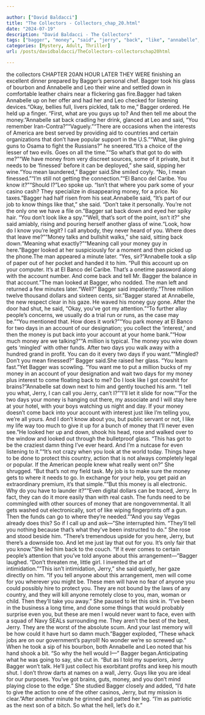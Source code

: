 ```yaml
---

author: ["David Baldacci"]
title: "The Collectors - Collectors_chap_20.html"
date: "2024-07-19"
description: "David Baldacci - The Collectors"
tags: ["bagger", "money", "said", "jerry", "back", "like", "annabelle", "two", "account", "day", "leo", "tell", "got", "come", "even", "glass", "guy", "interest", "know", "thing", "look", "call", "looked", "man", "get"]
categories: [Mystery, Adult, Thriller]
url: /posts/davidbaldacci/TheCollectors-collectorschap20html

---
```


the collectors
CHAPTER 20AN HOUR LATER THEY WERE finishing an excellent dinner prepared by Bagger’s personal chef. Bagger took his glass of bourbon and Annabelle and Leo their wine and settled down in comfortable leather chairs near a flickering gas fire.Bagger had taken Annabelle up on her offer and had her and Leo checked for listening devices.“Okay, bellies full, livers pickled, talk to me,” Bagger ordered. He held up a finger. “First, what are you guys up to? And then tell me about the money.”Annabelle sat back cradling her drink, glanced at Leo and said, “You remember Iran-Contra?”“Vaguely.”“There are occasions when the interests of America are best served by providing aid to countries and certain organizations that don’t have popular support in the U.S.”“What, like giving guns to Osama to fight the Russians?” he sneered.“It’s a choice of the lesser of two evils. Goes on all the time.”“So what’s that got to do with me?”“We have money from very discreet sources, some of it private, but it needs to be ‘finessed’ before it can be deployed,” she said, sipping her wine.“You mean laundered,” Bagger said.She smiled coyly. “No, I mean finessed.”“I’m still not getting the connection.”“El Banco del Caribe. You know it?”“Should I?”Leo spoke up. “Isn’t that where you park some of your casino cash? They specialize in disappearing money, for a price. No taxes.”Bagger had half risen from his seat.Annabelle said, “It’s part of our job to know things like that,” she said. “Don’t take it personally. You’re not the only one we have a file on.”Bagger sat back down and eyed her spiky hair. “You don’t look like a spy.”“Well, that’s sort of the point, isn’t it?” she said amiably, rising and pouring herself another glass of wine.“Look, how do I know you’re legit? I call anybody, they never heard of you. Where does that leave me?”“Money talks and bullshit walks,” she said, sitting back down.“Meaning what exactly?”“Meaning call your money guy in here.”Bagger looked at her suspiciously for a moment and then picked up the phone.The man appeared a minute later. “Yes, sir?”Annabelle took a slip of paper out of her pocket and handed it to him. “Pull this account up on your computer. It’s at El Banco del Caribe. That’s a onetime password along with the account number. And come back and tell Mr. Bagger the balance in that account.”The man looked at Bagger, who nodded. The man left and returned a few minutes later.“Well?” Bagger said impatiently.“Three million twelve thousand dollars and sixteen cents, sir.”Bagger stared at Annabelle, the new respect clear in his gaze. He waved his money guy gone. After the door had shut, he said, “Okay, you’ve got my attention.”“To further allay people’s concerns, we usually do a trial run or runs, as the case may be.”“You mentioned that. How does it work?”“You park money at El Banco for two days in an account of our designation; you collect the ‘interest,’ and then the money is put back into your account at your home bank.”“How much money are we talking?”“A million is typical. The money you wire down gets ‘mingled’ with other funds. After two days you walk away with a hundred grand in profit. You can do it every two days if you want.”“Mingled? Don’t you mean finessed?” Bagger said.She raised her glass. “You learn fast.”Yet Bagger was scowling. “You want me to put a million bucks of my money in an account of your designation and wait two days for my money plus interest to come floating back to me? Do I look like I got cowshit for brains?”Annabelle sat down next to him and gently touched his arm. “I tell you what, Jerry, I can call you Jerry, can’t I?”“I’ll let it slide for now.”“For the two days your money is hanging out there, my associate and I will stay here at your hotel, with your boys watching us night and day. If your money doesn’t come back into your account with interest just like I’m telling you, we’re all yours. And I don’t know about you, but public servant or not, I like my life way too much to give it up for a bunch of money that I’ll never even see.”He looked her up and down, shook his head, rose and walked over to the window and looked out through the bulletproof glass. “This has got to be the craziest damn thing I’ve ever heard. And I’m a nutcase for even listening to it.”“It’s not crazy when you look at the world today. Things have to be done to protect this country, action that is not always completely legal or popular. If the American people knew what really went on?” She shrugged. “But that’s not my field task. My job is to make sure the money gets to where it needs to go. In exchange for your help, you get paid an extraordinary premium, it’s that simple.”“But this money is all electronic. Why do you have to launder it?”“Even digital dollars can be traced, Jerry. In fact, they can do it more easily than with real cash. The funds need to be commingled with other sources of money that are nongovernmental. It all gets washed out electronically, sort of like wiping fingerprints off a gun. Then the funds can go to where they’re needed.”“And you say Vegas already does this? So if I call up and ask—”She interrupted him. “They’ll tell you nothing because that’s what they’ve been instructed to do.” She rose and stood beside him. “There’s tremendous upside for you here, Jerry, but there’s a downside too. And let me just lay that out for you. It’s only fair that you know.”She led him back to the couch. “If it ever comes to certain people’s attention that you’ve told anyone about this arrangement—”Bagger laughed. “Don’t threaten me, little girl. I invented the art of intimidation.”“This isn’t intimidation, Jerry,” she said quietly, her gaze directly on him. “If you tell anyone about this arrangement, men will come for you wherever you might be. These men will have no fear of anyone you could possibly hire to protect you. They are not bound by the laws of any country, and they will kill anyone remotely close to you, man, woman or child. Then they’ll take you away.” She paused to let this sink in. “I’ve been in the business a long time, and done some things that would probably surprise even you, but these are men I would never want to face, even with a squad of Navy SEALs surrounding me. They aren’t the best of the best, Jerry. They are the worst of the absolute scum. And your last memory will be how could it have hurt so damn much.”Bagger exploded, “These whack jobs are on our government’s payroll! No wonder we’re so screwed up.” When he took a sip of his bourbon, both Annabelle and Leo noted that his hand shook a bit. “So why the hell would I—” Bagger began.Anticipating what he was going to say, she cut in. “But as I told my superiors, Jerry Bagger won’t talk. He’ll just collect his exorbitant profits and keep his mouth shut. I don’t throw darts at names on a wall, Jerry. Guys like you are ideal for our purposes. You’ve got brains, guts, money, and you don’t mind playing close to the edge.” She studied Bagger closely and added, “I’d hate to give the action to one of the other casinos, Jerry, but my mission is clear.”After another minute he grinned and patted her leg. “I’m as patriotic as the next son of a bitch. So what the hell, let’s do it.”